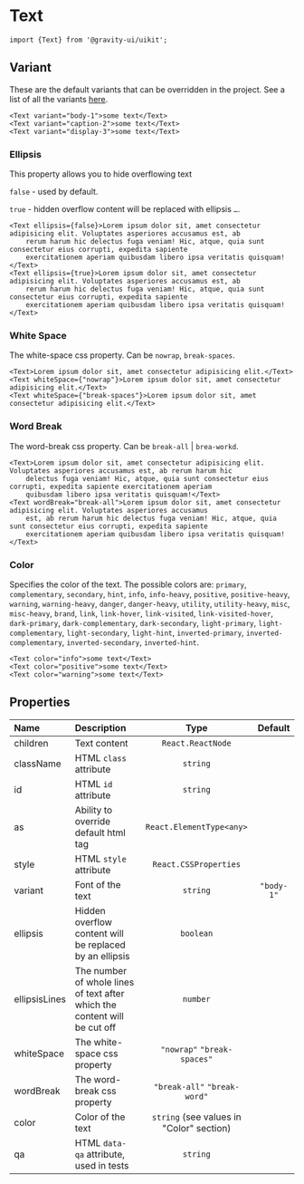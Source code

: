 <!--GITHUB_BLOCK-->

# Text

<!--/GITHUB_BLOCK-->

```tsx
import {Text} from '@gravity-ui/uikit';
```

## Variant

These are the default variants that can be overridden in the project. See a list of all the
variants [here](https://preview.gravity-ui.com/uikit/?path=/story/typography--variants).

<!--LANDING_BLOCK

<ExampleBlock
    code={`
<Text variant="body-1">some text</Text>
<Text variant="caption-2">some text</Text>
<Text variant="display-3">some text</Text>
`}>
    <UIKit.Text variant="body-1">some text</UIKit.Text>
    <UIKit.Text variant="caption-2">some text</UIKit.Text>
    <UIKit.Text variant="display-3">some text</UIKit.Text>
</ExampleBlock>

LANDING_BLOCK-->

<!--GITHUB_BLOCK-->

```tsx
<Text variant="body-1">some text</Text>
<Text variant="caption-2">some text</Text>
<Text variant="display-3">some text</Text>
```

<!--/GITHUB_BLOCK-->

### Ellipsis

This property allows you to hide overflowing text

`false` - used by default.

`true` - hidden overflow content will be replaced with ellipsis `…`.

<!--LANDING_BLOCK

<ExampleBlock
    code={`
<Text ellipsis={false}>Lorem ipsum dolor sit, amet consectetur adipisicing elit. Voluptates asperiores accusamus est, ab rerum harum hic delectus fuga veniam! Hic, atque, quia sunt consectetur eius corrupti, expedita sapiente exercitationem aperiam quibusdam libero ipsa veritatis quisquam!</Text>
<Text ellipsis={true}>Lorem ipsum dolor sit, amet consectetur adipisicing elit. Voluptates asperiores accusamus est, ab rerum harum hic delectus fuga veniam! Hic, atque, quia sunt consectetur eius corrupti, expedita sapiente exercitationem aperiam quibusdam libero ipsa veritatis quisquam!</Text>
`}>
    <UIKit.Text ellipsis={false}>Lorem ipsum dolor sit, amet consectetur adipisicing elit. Voluptates asperiores accusamus est, ab rerum harum hic delectus fuga veniam! Hic, atque, quia sunt consectetur eius corrupti, expedita sapiente exercitationem aperiam quibusdam libero ipsa veritatis quisquam!</UIKit.Text>
    <UIKit.Text ellipsis={true}>Lorem ipsum dolor sit, amet consectetur adipisicing elit. Voluptates asperiores accusamus est, ab rerum harum hic delectus fuga veniam! Hic, atque, quia sunt consectetur eius corrupti, expedita sapiente exercitationem aperiam quibusdam libero ipsa veritatis quisquam!</UIKit.Text>
</ExampleBlock>

LANDING_BLOCK-->

<!--GITHUB_BLOCK-->

```tsx
<Text ellipsis={false}>Lorem ipsum dolor sit, amet consectetur adipisicing elit. Voluptates asperiores accusamus est, ab
    rerum harum hic delectus fuga veniam! Hic, atque, quia sunt consectetur eius corrupti, expedita sapiente
    exercitationem aperiam quibusdam libero ipsa veritatis quisquam!</Text>
<Text ellipsis={true}>Lorem ipsum dolor sit, amet consectetur adipisicing elit. Voluptates asperiores accusamus est, ab
    rerum harum hic delectus fuga veniam! Hic, atque, quia sunt consectetur eius corrupti, expedita sapiente
    exercitationem aperiam quibusdam libero ipsa veritatis quisquam!</Text>
```

<!--/GITHUB_BLOCK-->

### White Space

The white-space css property. Can be `nowrap`, `break-spaces`.

<!--LANDING_BLOCK

<ExampleBlock
    code={`
<Text>Lorem ipsum dolor sit, amet consectetur adipisicing elit.</Text>
<Text whiteSpace={"nowrap"}>Lorem ipsum dolor sit, amet consectetur adipisicing elit.</Text>
<Text whiteSpace={"break-spaces"}>Lorem ipsum dolor sit, amet consectetur adipisicing elit.</Text>
`}>
    <UIKit.Text>Lorem ipsum dolor sit, amet consectetur adipisicing elit.</UIKit.Text>
    <UIKit.Text whiteSpace={"nowrap"}>Lorem ipsum dolor sit, amet consectetur adipisicing elit.</UIKit.Text>
    <UIKit.Text whiteSpace={"break-spaces"}>Lorem ipsum dolor sit, amet consectetur adipisicing elit.</UIKit.Text>
</ExampleBlock>

LANDING_BLOCK-->

<!--GITHUB_BLOCK-->

```tsx
<Text>Lorem ipsum dolor sit, amet consectetur adipisicing elit.</Text>
<Text whiteSpace={"nowrap"}>Lorem ipsum dolor sit, amet consectetur adipisicing elit.</Text>
<Text whiteSpace={"break-spaces"}>Lorem ipsum dolor sit, amet consectetur adipisicing elit.</Text>
```

<!--/GITHUB_BLOCK-->

### Word Break

The word-break css property. Can be `break-all` | `brea-workd`.

<!--LANDING_BLOCK

<ExampleBlock
    code={`
<Text>Lorem ipsum dolor sit, amet consectetur adipisicing elit. Voluptates asperiores accusamus est, ab rerum harum hic delectus fuga veniam! Hic, atque, quia sunt consectetur eius corrupti, expedita sapiente exercitationem aperiam quibusdam libero ipsa veritatis quisquam!</Text>
<Text wordBreak="break-all">Lorem ipsum dolor sit, amet consectetur adipisicing elit. Voluptates asperiores accusamus est, ab rerum harum hic delectus fuga veniam! Hic, atque, quia sunt consectetur eius corrupti, expedita sapiente exercitationem aperiam quibusdam libero ipsa veritatis quisquam!</Text>
`}>
    <UIKit.Text>Lorem ipsum dolor sit, amet consectetur adipisicing elit. Voluptates asperiores accusamus est, ab rerum harum hic delectus fuga veniam! Hic, atque, quia sunt consectetur eius corrupti, expedita sapiente exercitationem aperiam quibusdam libero ipsa veritatis quisquam!</UIKit.Text>
    <UIKit.Text wordBreak="break-all">Lorem ipsum dolor sit, amet consectetur adipisicing elit. Voluptates asperiores accusamus est, ab rerum harum hic delectus fuga veniam! Hic, atque, quia sunt consectetur eius corrupti, expedita sapiente exercitationem aperiam quibusdam libero ipsa veritatis quisquam!</UIKit.Text>
</ExampleBlock>

LANDING_BLOCK-->

<!--GITHUB_BLOCK-->

```tsx
<Text>Lorem ipsum dolor sit, amet consectetur adipisicing elit. Voluptates asperiores accusamus est, ab rerum harum hic
    delectus fuga veniam! Hic, atque, quia sunt consectetur eius corrupti, expedita sapiente exercitationem aperiam
    quibusdam libero ipsa veritatis quisquam!</Text>
<Text wordBreak="break-all">Lorem ipsum dolor sit, amet consectetur adipisicing elit. Voluptates asperiores accusamus
    est, ab rerum harum hic delectus fuga veniam! Hic, atque, quia sunt consectetur eius corrupti, expedita sapiente
    exercitationem aperiam quibusdam libero ipsa veritatis quisquam!</Text>
```

<!--/GITHUB_BLOCK-->

### Color

Specifies the color of the text. The possible colors are:
`primary`, `complementary`, `secondary`, `hint`, `info`, `info-heavy`, `positive`, `positive-heavy`, `warning`, `warning-heavy`, `danger`, `danger-heavy`, `utility`, `utility-heavy`, `misc`, `misc-heavy`, `brand`, `link`, `link-hover`, `link-visited`, `link-visited-hover`, `dark-primary`, `dark-complementary`, `dark-secondary`, `light-primary`, `light-complementary`, `light-secondary`, `light-hint`, `inverted-primary`, `inverted-complementary`, `inverted-secondary`, `inverted-hint`.

<!--LANDING_BLOCK

<ExampleBlock
    code={`
<Text color="info">some text</Text>
<Text color="positive">some text</Text>
<Text color="warning">some text</Text>
`}>
    <UIKit.Text color="info">some text</UIKit.Text>
    <UIKit.Text color="positive">some text</UIKit.Text>
    <UIKit.Text color="warning">some text</UIKit.Text>
</ExampleBlock>

LANDING_BLOCK-->

<!--GITHUB_BLOCK-->

```tsx
<Text color="info">some text</Text>
<Text color="positive">some text</Text>
<Text color="warning">some text</Text>
```

<!--/GITHUB_BLOCK-->

## Properties

| Name          | Description                                                               |                   Type                   |  Default   |
| :------------ | :------------------------------------------------------------------------ | :--------------------------------------: | :--------: |
| children      | Text content                                                              |            `React.ReactNode`             |            |
| className     | HTML `class` attribute                                                    |                 `string`                 |            |
| id            | HTML `id` attribute                                                       |                 `string`                 |            |
| as            | Ability to override default html tag                                      |         `React.ElementType<any>`         |            |
| style         | HTML `style` attribute                                                    |          `React.CSSProperties`           |            |
| variant       | Font of the text                                                          |                 `string`                 | `"body-1"` |
| ellipsis      | Hidden overflow content will be replaced by an ellipsis                   |                `boolean`                 |            |
| ellipsisLines | The number of whole lines of text after which the content will be cut off |                 `number`                 |            |
| whiteSpace    | The white-space css property                                              |       `"nowrap"` `"break-spaces"`        |            |
| wordBreak     | The word-break css property                                               |       `"break-all"` `"break-word"`       |            |
| color         | Color of the text                                                         | `string` (see values in "Color" section) |            |
| qa            | HTML `data-qa` attribute, used in tests                                   |                 `string`                 |            |
